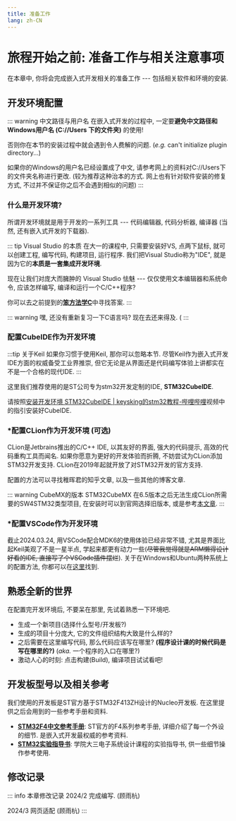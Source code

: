 ```yaml
---
title: 准备工作
lang: zh-CN
---
```


# 旅程开始之前: 准备工作与相关注意事项

在本章中, 你将会完成嵌入式开发相关的准备工作 ---
包括相关软件和环境的安装.

## 开发环境配置

::: warning 中文路径与用户名
在嵌入式开发的过程中, 一定要**避免中文路径和Windows用户名
(C://Users 下的文件夹)** 的使用!

否则你在本节的安装过程中就会遇到令人费解的问题. (*e.g.* can't initialize plugin directory...)

如果你的Windows的用户名已经设置成了中文, 请参考网上的资料对C://Users下的文件夹名称进行更改. (较为推荐这种治本的方式. 网上也有针对软件安装的修复方式, 不过并不保证你之后不会遇到相似的问题)
:::

### 什么是开发环境?

所谓开发环境就是用于开发的一系列工具 --- 代码编辑器, 代码分析器, 编译器 (当然, 还有嵌入式开发的下载器).

::: tip Visual Studio 的本质
在大一的课程中, 只需要安装好VS, 点两下鼠标,
就可以创建工程, 编写代码, 构建项目, 运行程序. 我们把Visual
Studio称为\"IDE\", 就是因为它的**本质是一套集成开发环境**.

现在让我们对庞大而臃肿的 Visual Studio 怯魅 --- 仅仅使用文本编辑器和系统命令,
应该怎样编写, 编译和运行一个C/C++程序?

你可以去之前提到的[**笨方法学C**](https://wizardforcel.gitbooks.io/lcthw/content/)中寻找答案.
:::

::: warning 嘿, 还没有重新复习一下C语言吗?
现在去还来得及. (
:::

### 配置CubeIDE作为开发环境

:::tip 关于Keil
如果你习惯于使用Keil, 那你可以忽略本节.
尽管Keil作为嵌入式开发IDE方面的权威备受工业界推崇,
但它无论是从界面还是代码编写体验上讲都实在不是一个合格的现代IDE.
:::

这里我们推荐使用的是ST公司专为stm32开发定制的IDE, **STM32CubeIDE**.

请按照[安装开发环境 STM32CubeIDE \|
keysking的stm32教程-哔哩哔哩](https://b23.tv/ieviM3F)视频中的指引安装好CubeIDE.

### \*配置CLion作为开发环境 (可选)

CLion是Jetbrains推出的C/C++ IDE, 以其友好的界面, 强大的代码提示,
高效的代码重构工具而闻名. 如果你愿意为更好的开发体验而折腾,
不妨尝试为CLion添加STM32开发支持.
CLion在2019年起就开放了对STM32开发的官方支持.

配置的方法可以寻找稚晖君的知乎文章, 以及一些其他的博客文章.

::: warning CubeMX的版本
STM32CubeMX 在6.5版本之后无法生成CLion所需要的SW4STM32类型项目,
在安装时可以到官网选择旧版本,
或是参考[本文章](https://blog.csdn.net/m0_54490453/article/details/128921674).
:::


### \*配置VSCode作为开发环境

截止2024.03.24, 用VSCode配合MDK6的使用体验已经非常不错, 尤其是界面比起Keil美观了不是一星半点, 学起来都更有动力一些(<del>尽管我觉得就是ARM懒得设计好看的IDE, 直接写了个VSCode插件摆烂</del>). 关于在Windows和Ubuntu两种系统上的配置方法, 你都可以在[这里](./mdk6.md)找到.

## 熟悉全新的世界

在配置完开发环境后, 不要呆在那里, 先试着熟悉一下环境吧.

-   生成一个新项目(选择什么型号/开发板?)
-   生成的项目十分庞大, 它的文件组织结构大致是什么样的?
-   之后需要在这里编写代码, 那么代码应该写在哪里?
    **(程序设计课的时候代码是写在哪里的?)** (*aka.* 一个程序的入口在哪里?)
-   激动人心的时刻: 点击构建(Build), 编译项目试试看吧!

## 开发板型号以及相关参考

我们使用的开发板是ST官方基于STM32F413ZH设计的Nucleo开发板. 在这里提供之后会用到的一些参考手册和资料.

- [**STM32F4中文参考手册**](/stm32f4referencemanual.pdf): ST官方的F4系列参考手册, 详细介绍了每一个外设的细节. 是嵌入式开发最权威的参考资料.
- [**STM32实验指导书**](/STM32实验指导书.pdf): 学院大三电子系统设计课程的实验指导书, 供一些细节操作参考使用.

## 修改记录
::: info 本章修改记录
2024/2 完成编写. (顾雨杭)

2024/3 网页适配 (顾雨杭)
:::